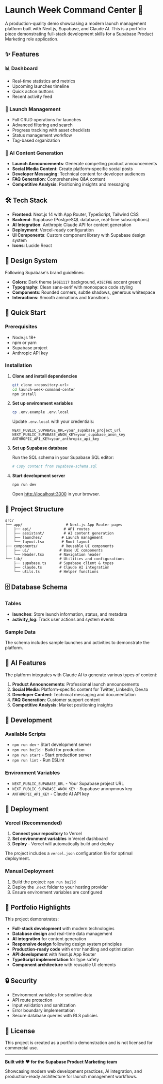 # Launch Week Command Center 🚀

A production-quality demo showcasing a modern launch management platform built with Next.js, Supabase, and Claude AI. This is a portfolio piece demonstrating full-stack development skills for a Supabase Product Marketing role application.

## ✨ Features

### 📊 Dashboard
- Real-time statistics and metrics
- Upcoming launches timeline
- Quick action buttons
- Recent activity feed

### 🎯 Launch Management
- Full CRUD operations for launches
- Advanced filtering and search
- Progress tracking with asset checklists
- Status management workflow
- Tag-based organization

### 🤖 AI Content Generation
- **Launch Announcements**: Generate compelling product announcements
- **Social Media Content**: Create platform-specific social posts
- **Developer Messaging**: Technical content for developer audiences
- **FAQ Generation**: Comprehensive Q&A content
- **Competitive Analysis**: Positioning insights and messaging

## 🛠 Tech Stack

- **Frontend**: Next.js 14 with App Router, TypeScript, Tailwind CSS
- **Backend**: Supabase (PostgreSQL database, real-time subscriptions)
- **AI Integration**: Anthropic Claude API for content generation
- **Deployment**: Vercel-ready configuration
- **UI Components**: Custom component library with Supabase design system
- **Icons**: Lucide React

## 🎨 Design System

Following Supabase's brand guidelines:
- **Colors**: Dark theme (`#0E1117` background, `#3ECF8E` accent green)
- **Typography**: Clean sans-serif with monospace code styling
- **Components**: Rounded corners, subtle shadows, generous whitespace
- **Interactions**: Smooth animations and transitions

## 🚀 Quick Start

### Prerequisites
- Node.js 18+ 
- npm or yarn
- Supabase project
- Anthropic API key

### Installation

1. **Clone and install dependencies**
   ```bash
   git clone <repository-url>
   cd launch-week-command-center
   npm install
   ```

2. **Set up environment variables**
   ```bash
   cp .env.example .env.local
   ```
   
   Update `.env.local` with your credentials:
   ```env
   NEXT_PUBLIC_SUPABASE_URL=your_supabase_project_url
   NEXT_PUBLIC_SUPABASE_ANON_KEY=your_supabase_anon_key
   ANTHROPIC_API_KEY=your_anthropic_api_key
   ```

3. **Set up Supabase database**
   
   Run the SQL schema in your Supabase SQL editor:
   ```bash
   # Copy content from supabase-schema.sql
   ```

4. **Start development server**
   ```bash
   npm run dev
   ```

   Open [http://localhost:3000](http://localhost:3000) in your browser.

## 📁 Project Structure

```
src/
├── app/                    # Next.js App Router pages
│   ├── api/               # API routes
│   ├── assistant/         # AI content generation
│   ├── launches/         # Launch management
│   └── layout.tsx        # Root layout
├── components/           # Reusable UI components
│   ├── ui/              # Base UI components
│   └── Header.tsx       # Navigation header
└── lib/                 # Utilities and configurations
    ├── supabase.ts      # Supabase client & types
    ├── claude.ts        # Claude AI integration
    └── utils.ts         # Helper functions
```

## 🗄️ Database Schema

### Tables
- **launches**: Store launch information, status, and metadata
- **activity_log**: Track user actions and system events

### Sample Data
The schema includes sample launches and activities to demonstrate the platform.

## 🤖 AI Features

The platform integrates with Claude AI to generate various types of content:

1. **Product Announcements**: Professional launch announcements
2. **Social Media**: Platform-specific content for Twitter, LinkedIn, Dev.to
3. **Developer Content**: Technical messaging and documentation
4. **FAQ Generation**: Customer support content
5. **Competitive Analysis**: Market positioning insights

## 🔧 Development

### Available Scripts
- `npm run dev` - Start development server
- `npm run build` - Build for production
- `npm run start` - Start production server
- `npm run lint` - Run ESLint

### Environment Variables
- `NEXT_PUBLIC_SUPABASE_URL` - Your Supabase project URL
- `NEXT_PUBLIC_SUPABASE_ANON_KEY` - Supabase anonymous key
- `ANTHROPIC_API_KEY` - Claude AI API key

## 🚀 Deployment

### Vercel (Recommended)

1. **Connect your repository** to Vercel
2. **Set environment variables** in Vercel dashboard
3. **Deploy** - Vercel will automatically build and deploy

The project includes a `vercel.json` configuration file for optimal deployment.

### Manual Deployment

1. Build the project: `npm run build`
2. Deploy the `.next` folder to your hosting provider
3. Ensure environment variables are configured

## 🎯 Portfolio Highlights

This project demonstrates:

- **Full-stack development** with modern technologies
- **Database design** and real-time data management
- **AI integration** for content generation
- **Responsive design** following design system principles
- **Production-ready code** with error handling and optimization
- **API development** with Next.js App Router
- **TypeScript implementation** for type safety
- **Component architecture** with reusable UI elements

## 🔒 Security

- Environment variables for sensitive data
- API route protection
- Input validation and sanitization
- Error boundary implementation
- Secure database queries with RLS policies

## 📝 License

This project is created as a portfolio demonstration and is not licensed for commercial use.

---

**Built with ❤️ for the Supabase Product Marketing team**

Showcasing modern web development practices, AI integration, and production-ready architecture for launch management workflows.
